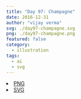 ```yaml
---
title: "Day 97: Champagne"
date: 2016-12-31
author: "vijay verma"
svg: ./day97-champagne.svg
png: ./day97-champagne.png
featured: false
category:
  - illustration
tags:
  - ai
  - svg
---
```

<li><a href="./day97-champagne.png" download className="btn-png">PNG</a></li>
<li><a href="./day97-champagne.svg" download className="btn-svg">SVG</a></li>
